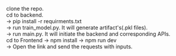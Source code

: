 clone the repo.<br>
cd to backend. <br>
-> pip install -r requirments.txt <br>
-> run train_model.py. It will generate artifact's(.pkl files). <br>
-> run main.py. It will initiate the backend and corresponding APIs. <br>
cd to Frontend -> npm install -> npm run dev <br>
-> Open the link and send the requests with inputs.
